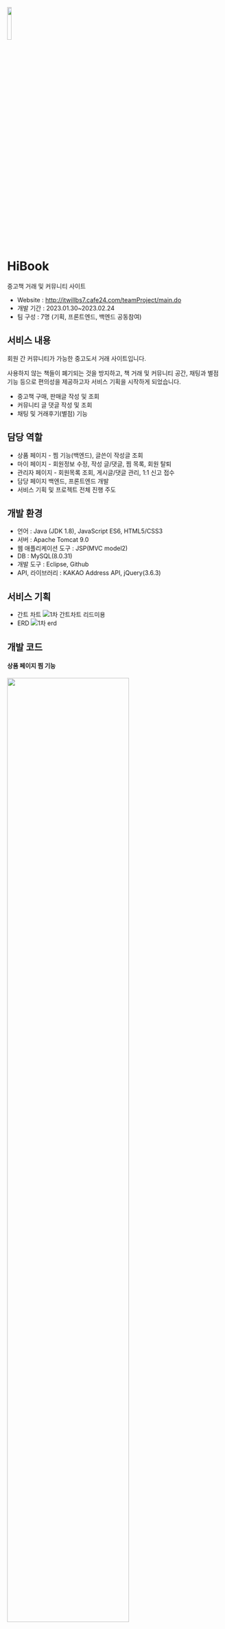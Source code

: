 <img width="14%" src="https://github.com/ZKSANC/HiBook/assets/114744493/928b1ec6-62c9-40b1-aa27-94b056a56495"/>

# HiBook
중고책 거래 및 커뮤니티 사이트
- Website : http://itwillbs7.cafe24.com/teamProject/main.do 
- 개발 기간 : 2023.01.30~2023.02.24 
- 팀 구성 : 7명 (기획, 프론트엔드, 백엔드 공동참여) 

## 서비스 내용
회원 간 커뮤니티가 가능한 중고도서 거래 사이트입니다. 

사용하지 않는 책들이 폐기되는 것을 방지하고, 책 거래 및 커뮤니티 공간, 채팅과 별점 기능 등으로 편의성을 제공하고자 서비스 기획을 시작하게 되었습니다. 
- 중고책 구매, 판매글 작성 및 조회 
- 커뮤니티 글 댓글 작성 및 조회 
- 채팅 및 거래후기(별점) 기능 

## 담당 역할
- 상품 페이지 - 찜 기능(백엔드), 글쓴이 작성글 조회
- 마이 페이지 - 회원정보 수정, 작성 글/댓글, 찜 목록, 회원 탈퇴 
- 관리자 페이지 - 회원목록 조회, 게시글/댓글 관리, 1:1 신고 접수
- 담당 페이지 백엔드, 프론트엔드 개발
- 서비스 기획 및 프로젝트 전체 진행 주도

## 개발 환경
- 언어 : Java (JDK 1.8), JavaScript ES6, HTML5/CSS3
- 서버 : Apache Tomcat 9.0
- 웹 애플리케이션 도구 : JSP(MVC model2)
- DB : MySQL(8.0.31)
- 개발 도구 : Eclipse, Github
- API, 라이브러리 : KAKAO Address API, jQuery(3.6.3)

## 서비스 기획 
- 간트 차트
![1차 간트차트 리드미용](https://github.com/ZKSANC/HiBook/assets/114744493/0bab1213-3ec0-45fc-a09e-d4a3e2d82396)
- ERD
![1차 erd](https://github.com/ZKSANC/HiBook/assets/114744493/2fbe1035-c0ea-450e-9521-4d99de1db14e)

## 개발 코드  
#### 상품 페이지 찜 기능 
<img width="75%" src="https://github.com/ZKSANC/HiBook/assets/114744493/f6d174aa-0bd9-4931-9761-3b45f5de4512"/>

- Model [MarketWishPro](https://github.com/ZKSANC/HiBook/blob/cafe24/teamProject/src/main/java/com/itwillbs/market/action/MarketWishPro.java), [DAO DTO](https://github.com/ZKSANC/HiBook/tree/cafe24/teamProject/src/main/java/com/itwillbs/wish)
- View [MarketContent](https://github.com/ZKSANC/HiBook/blob/cafe24/teamProject/src/main/webapp/market/MarketContent.jsp)
#### 마이 페이지 
<img width="35%" src="https://github.com/ZKSANC/HiBook/assets/114744493/d1a02453-ef8b-42ca-ac79-aabcffac7293"/>

- Model, Controller [Mypage](https://github.com/ZKSANC/HiBook/tree/cafe24/teamProject/src/main/java/mypage)
- View [Mypage](https://github.com/ZKSANC/HiBook/tree/cafe24/teamProject/src/main/webapp/mypage)
#### 관리자 페이지
<img width="27%" src="https://github.com/ZKSANC/HiBook/assets/114744493/90ed3350-1874-4b5c-8ffc-54f514f31f75"/>

- Model, Controller [Adminpage](https://github.com/ZKSANC/HiBook/tree/cafe24/teamProject/src/main/java/adminpage/action)
- View [Adminpage](https://github.com/ZKSANC/HiBook/tree/cafe24/teamProject/src/main/webapp/adminpage)
